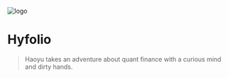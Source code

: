 ![logo](_media/icon.ico)

# Hyfolio

> Haoyu takes an adventure about quant finance with a curious mind and dirty hands.